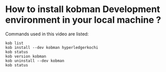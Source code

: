 # How to install kobman Development environment in your local machine ?


Commands used in this video are listed:

    kob list
    kob install --dev kobman hyperledgerkochi
    kob status
    kob version kobman
    kob uninstall --dev kobman
    kob status
    


